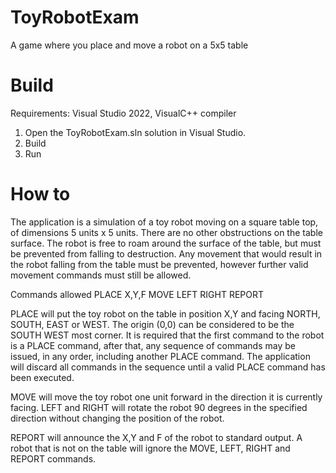 # ToyRobotExam

A game where you place and move a robot on a 5x5 table

# Build
Requirements:  Visual Studio 2022, VisualC++ compiler
1. Open the ToyRobotExam.sln solution in Visual Studio.
2. Build
3. Run

# How to

The application is a simulation of a toy robot moving on a square table top, of dimensions 5 units x 5 units. There are no
other obstructions on the table surface. The robot is free to roam around the surface of the table, but must be prevented
from falling to destruction. Any movement that would result in the robot falling from the table must be prevented,
however further valid movement commands must still be allowed.

Commands allowed
PLACE X,Y,F
MOVE
LEFT
RIGHT
REPORT

PLACE will put the toy robot on the table in position X,Y and facing NORTH, SOUTH, EAST or WEST. The origin (0,0)
can be considered to be the SOUTH WEST most corner. It is required that the first command to the robot is a PLACE
command, after that, any sequence of commands may be issued, in any order, including another PLACE command. The
application will discard all commands in the sequence until a valid PLACE command has been executed. 

MOVE will move the toy robot one unit forward in the direction it is currently facing.
LEFT and RIGHT will rotate the robot 90 degrees in the specified direction without changing the position of the
robot. 

REPORT will announce the X,Y and F of the robot to standard output.
A robot that is not on the table will ignore the MOVE, LEFT, RIGHT and REPORT commands. 
